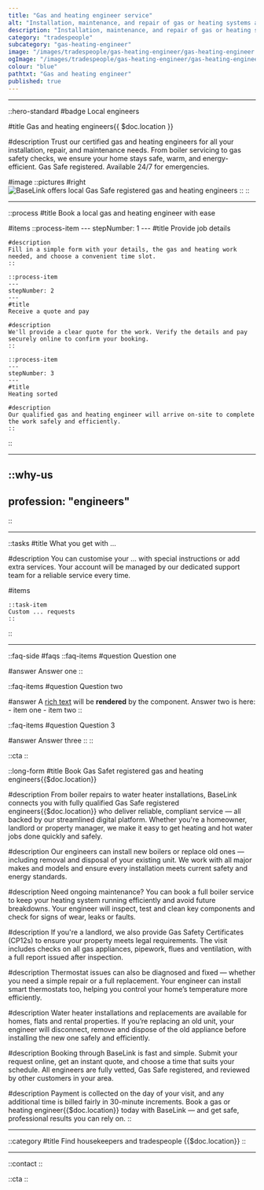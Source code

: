 ```yaml
---
title: "Gas and heating engineer service"
alt: "Installation, maintenance, and repair of gas or heating systems and appliances"
description: "Installation, maintenance, and repair of gas or heating systems and appliances"
category: "tradespeople"
subcategory: "gas-heating-engineer"
image: "/images/tradespeople/gas-heating-engineer/gas-heating-engineer.webp"
ogImage: "/images/tradespeople/gas-heating-engineer/gas-heating-engineer.webp"
colour: "blue"
pathtxt: "Gas and heating engineer"
published: true
---
```

---

::hero-standard
#badge
Local engineers

#title
Gas and heating engineers{{ $doc.location }}

#description
Trust our certified gas and heating engineers for all your installation, repair, and maintenance needs. From boiler servicing to gas safety checks, we ensure your home stays safe, warm, and energy-efficient. Gas Safe registered. Available 24/7 for emergencies.

#image
    ::pictures
    #right
    ![BaseLink offers local Gas Safe registered gas and heating engineers](/images/tradespeople/gas-heating-engineer/gas-heating-engineer.webp)
    ::
::

---

::process
#title
Book a local gas and heating engineer with ease

#items
    ::process-item
    ---
    stepNumber: 1
    ---
    #title
    Provide job details

    #description
    Fill in a simple form with your details, the gas and heating work needed, and choose a convenient time slot.
    ::
    
    ::process-item
    ---
    stepNumber: 2
    ---
    #title
    Receive a quote and pay

    #description
    We'll provide a clear quote for the work. Verify the details and pay securely online to confirm your booking.
    ::

    ::process-item
    ---
    stepNumber: 3
    ---
    #title
    Heating sorted

    #description
    Our qualified gas and heating engineer will arrive on-site to complete the work safely and efficiently.
    ::
::

---

::why-us
---
profession: "engineers"
---
::

---

::tasks
#title
What you get with ...

#description
You can customise your ... with special instructions or add extra services. Your account will be managed by our dedicated support team for a reliable service every time.

#items

    ::task-item
    Custom ... requests
    ::
::

---

::faq-side
#faqs
  ::faq-items
  #question
  Question one

  #answer
  Answer one
  ::

  ::faq-items
  #question
  Question two

  #answer
  A [rich text](/services/commercial-cleaning) will be **rendered** by the component.
  Answer two is here:
    - item one
    - item two
  ::

  ::faq-items
  #question
  Question 3

  #answer
  Answer three
  ::
::

::cta
::

::long-form
#title
Book Gas Safet registered gas and heating engineers{{$doc.location}}

#description
From boiler repairs to water heater installations, BaseLink connects you with fully qualified Gas Safe registered engineers{{$doc.location}} who deliver reliable, compliant service — all backed by our streamlined digital platform. Whether you're a homeowner, landlord or property manager, we make it easy to get heating and hot water jobs done quickly and safely.

#description
Our engineers can install new boilers or replace old ones — including removal and disposal of your existing unit. We work with all major makes and models and ensure every installation meets current safety and energy standards.

#description
Need ongoing maintenance? You can book a full boiler service to keep your heating system running efficiently and avoid future breakdowns. Your engineer will inspect, test and clean key components and check for signs of wear, leaks or faults.

#description
If you're a landlord, we also provide Gas Safety Certificates (CP12s) to ensure your property meets legal requirements. The visit includes checks on all gas appliances, pipework, flues and ventilation, with a full report issued after inspection.

#description
Thermostat issues can also be diagnosed and fixed — whether you need a simple repair or a full replacement. Your engineer can install smart thermostats too, helping you control your home’s temperature more efficiently.

#description
Water heater installations and replacements are available for homes, flats and rental properties. If you’re replacing an old unit, your engineer will disconnect, remove and dispose of the old appliance before installing the new one safely and efficiently.

#description
Booking through BaseLink is fast and simple. Submit your request online, get an instant quote, and choose a time that suits your schedule. All engineers are fully vetted, Gas Safe registered, and reviewed by other customers in your area.

#description
Payment is collected on the day of your visit, and any additional time is billed fairly in 30-minute increments. Book a gas or heating engineer{{$doc.location}} today with BaseLink — and get safe, professional results you can rely on.
::

---

::category
#title
Find housekeepers and tradespeople {{$doc.location}}
::

---

::contact
::

::cta
::
